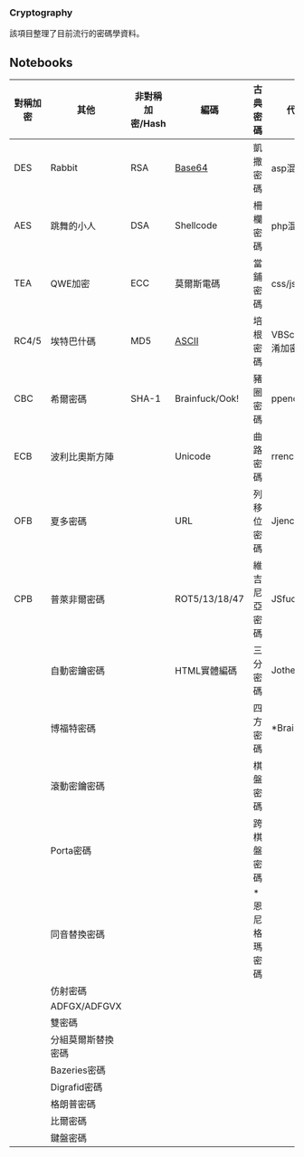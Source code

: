 ### Cryptography

該項目整理了目前流行的密碼學資料。





## Notebooks

| 對稱加密 | 其他               | 非對稱加密/Hash | 編碼                                                         | 古典密碼      | 代碼混淆加密            |
| -------- | ------------------ | --------------- | ------------------------------------------------------------ | ------------- | ----------------------- |
| DES      | Rabbit             | RSA             | [Base64](https://github.com/ixiniansec/Cryptography/blob/main/docs/base64.md) | 凱撒密碼      | asp混淆加密             |
| AES      | 跳舞的小人         | DSA             | Shellcode                                                    | 柵欄密碼      | php混淆加密             |
| TEA      | QWE加密            | ECC             | 莫爾斯電碼                                                   | 當鋪密碼      | css/js混淆加密          |
| RC4/5    | 埃特巴什碼         | MD5             | [ASCII](https://github.com/ixiniansec/Cryptography/blob/main/docs/ASCII.md) | 培根密碼      | VBScript.Encode混淆加密 |
| CBC      | 希爾密碼           | SHA-1           | Brainfuck/Ook!                                               | 豬圈密碼      | ppencode                |
| ECB      | 波利比奧斯方陣     |                 | Unicode                                                      | 曲路密碼      | rrencode                |
| OFB      | 夏多密碼           |                 | URL                                                          | 列移位密碼    | Jjencode/aaencode       |
| CPB      | 普萊非爾密碼       |                 | ROT5/13/18/47                                                | 維吉尼亞密碼  | JSfuck                  |
|          | 自動密鑰密碼       |                 | HTML實體編碼                                                 | 三分密碼      | Jother                  |
|          | 博福特密碼         |                 |                                                              | 四方密碼      | *Brainfuck              |
|          | 滾動密鑰密碼       |                 |                                                              | 棋盤密碼      |                         |
|          | Porta密碼          |                 |                                                              | 跨棋盤密碼    |                         |
|          | 同音替換密碼       |                 |                                                              | *恩尼格瑪密碼 |                         |
|          | 仿射密碼           |                 |                                                              |               |                         |
|          | ADFGX/ADFGVX       |                 |                                                              |               |                         |
|          | 雙密碼             |                 |                                                              |               |                         |
|          | 分組莫爾斯替換密碼 |                 |                                                              |               |                         |
|          | Bazeries密碼       |                 |                                                              |               |                         |
|          | Digrafid密碼       |                 |                                                              |               |                         |
|          | 格朗普密碼         |                 |                                                              |               |                         |
|          | 比爾密碼           |                 |                                                              |               |                         |
|          | 鍵盤密碼           |                 |                                                              |               |                         |



